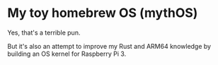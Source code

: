 # My toy homebrew OS (mythOS)

Yes, that's a terrible pun.

But it's also an attempt to improve my Rust and ARM64 knowledge by building an OS kernel for Raspberry Pi 3.
